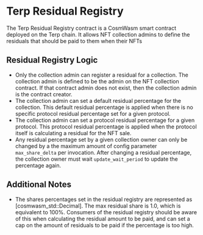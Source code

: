 # Terp Residual Registry

The Terp Residual Registry contract is a CosmWasm smart contract deployed on the Terp chain. It allows NFT collection admins to define the residuals that should be paid to them when their NFTs  

## Residual Registry Logic

- Only the collection admin can register a residual for a collection. The collection admin is defined to be the admin on the NFT collection contract. If that contract admin does not exist, then the collection admin is the contract creator.
- The collection admin can set a default residual percentage for the collection. This default residual percentage is applied when there is no specific protocol residual percentage set for a given protocol.
- The collection admin can set a protocol residual percentage for a given protocol. This protocol residual percentage is applied when the protocol itself is calculating a residual for the NFT sale.
- Any residual percentage set by a given collection owner can only be changed by a the maximum amount of config parameter `max_share_delta` per invocation. After changing a residual percentage, the collection owner must wait `update_wait_period` to update the percentage again.

## Additional Notes

- The shares percentages set in the residual registry are represented as [cosmwasm_std::Decimal]. The max residual share is 1.0, which is equivalent to 100%. Consumers of the residual registry should be aware of this when calculating the residual amount to be paid, and can set a cap on the amount of residuals to be paid if the percentage is too high.
